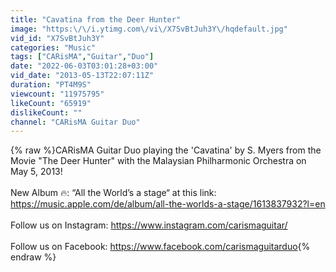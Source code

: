 ```yaml
---
title: "Cavatina from the Deer Hunter"
image: "https:\/\/i.ytimg.com\/vi\/X7SvBtJuh3Y\/hqdefault.jpg"
vid_id: "X7SvBtJuh3Y"
categories: "Music"
tags: ["CARisMA","Guitar","Duo"]
date: "2022-06-03T03:01:28+03:00"
vid_date: "2013-05-13T22:07:11Z"
duration: "PT4M9S"
viewcount: "11975795"
likeCount: "65919"
dislikeCount: ""
channel: "CARisMA Guitar Duo"
---
```

{% raw %}CARisMA Guitar Duo playing the 'Cavatina' by S. Myers from the Movie &quot;The Deer Hunter&quot; with the Malaysian Philharmonic Orchestra on May 5, 2013!<br /><br />New Album 🔥: “All the World’s a stage“ at this link: <a rel="nofollow" target="blank" href="https://music.apple.com/de/album/all-the-worlds-a-stage/1613837932?l=en">https://music.apple.com/de/album/all-the-worlds-a-stage/1613837932?l=en</a><br /><br />Follow us on Instagram: <a rel="nofollow" target="blank" href="https://www.instagram.com/carismaguitar/">https://www.instagram.com/carismaguitar/</a><br /><br />Follow us on Facebook: <a rel="nofollow" target="blank" href="https://www.facebook.com/carismaguitarduo">https://www.facebook.com/carismaguitarduo</a>{% endraw %}
